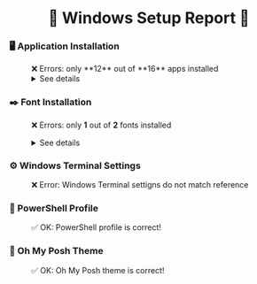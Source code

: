
<h1 align='center'>📝 Windows Setup Report 📝</h1>
 

### 🖥️ Application Installation

<div style='padding-left: 40px;'>
❌ Errors: only **12** out of **16** apps installed

<details>
    <summary>See details</summary>

    
✅ App `JanDeDobbeleer.OhMyPosh` is installed with version `19.11.7`
✅ App `Microsoft.WindowsTerminal` is installed with version `1.19.10573.0`
✅ App `7zip.7zip` is installed with version `23.01`
✅ App `Git.Git` is installed with version `2.39.1`
✅ App `Microsoft.DotNet.SDK.8` is installed with version `8.0.201`
❌ App `Microsoft.NuGet` is not installed
❌ App `Microsoft.PowerToys` is not installed
❌ App `Microsoft.RemoteDesktopClient` is not installed
❌ App `Microsoft.SQLServerManagementStudio` is not installed
✅ App `Microsoft.VisualStudioCode` is installed with version `1.87.0`
✅ App `Microsoft.VisualStudio.2022.Community` is installed with version `17.9.1`
✅ App `Notepad++.Notepad++` is installed with version `8.6.2`
✅ App `OpenJS.NodeJS` is installed with version `18.18.0`
✅ App `VideoLAN.VLC` is installed with version `3.0.20`
✅ App `AgileBits.1Password` is installed with version `8.10.26`
✅ App `JetBrains.Toolbox` is installed with version `2.2.2.20062`

</details>
</div>

### ✒️ Font Installation 

<div style='padding-left: 40px;'>

❌ Errors: only **1** out of **2** fonts installed

<details>
    <summary>See details</summary>

    
✅ Font `JetBrainsMono NF` is installed
❌ Font `JetBrainsMonoNerdFont-SemiBoldItalic` is not installed

</details>

</div>

### ⚙️ Windows Terminal Settings

<div style='padding-left: 40px;'>
    ❌ Error: Windows Terminal settigns do not match reference
</div>


### 🚀 PowerShell Profile

<div style='padding-left: 40px;'>
    ✅ OK: PowerShell profile is correct!
</div>


### 🎨 Oh My Posh Theme

<div style='padding-left: 40px;'>
    ✅ OK: Oh My Posh theme is correct!
</div>

